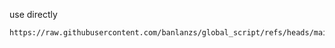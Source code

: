 use directly
```
https://raw.githubusercontent.com/banlanzs/global_script/refs/heads/main/global.js
```
